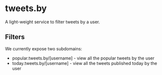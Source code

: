 # tweets.by

A light-weight service to filter tweets by a user.

## Filters

We currently expose two subdomains:

* popular.tweets.by/[username] - view all the popular tweets by the user
* today.tweets.by/[username] - view all the tweets published today by the user
